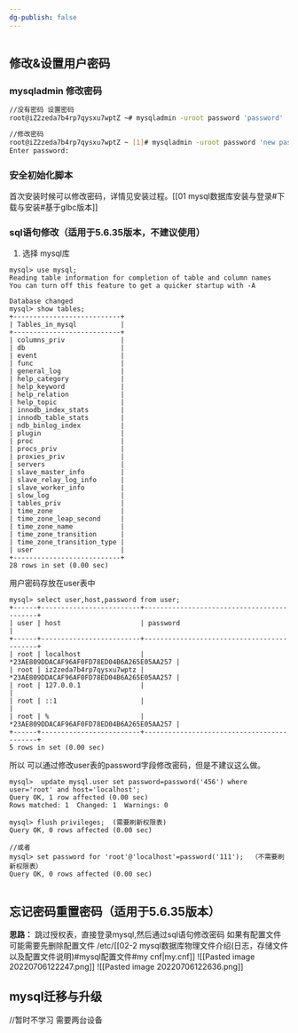```yaml
---
dg-publish: false
---
```

```toc
```

## 修改&设置用户密码

### mysqladmin 修改密码

```bash
//没有密码 设置密码
root@iZ2zeda7b4rp7qysxu7wptZ ~# mysqladmin -uroot password 'password'

//修改密码
root@iZ2zeda7b4rp7qysxu7wptZ ~ [1]# mysqladmin -uroot password 'new password' -p
Enter password: 

```

### 安全初始化脚本

首次安装时候可以修改密码，详情见安装过程。[[01 mysql数据库安装与登录#下载与安装#基于glbc版本]]

### sql语句修改（适用于5.6.35版本，不建议使用）

1. 选择 mysql库

```mysql
mysql> use mysql;
Reading table information for completion of table and column names
You can turn off this feature to get a quicker startup with -A

Database changed
mysql> show tables;
+---------------------------+
| Tables_in_mysql           |
+---------------------------+
| columns_priv              |
| db                        |
| event                     |
| func                      |
| general_log               |
| help_category             |
| help_keyword              |
| help_relation             |
| help_topic                |
| innodb_index_stats        |
| innodb_table_stats        |
| ndb_binlog_index          |
| plugin                    |
| proc                      |
| procs_priv                |
| proxies_priv              |
| servers                   |
| slave_master_info         |
| slave_relay_log_info      |
| slave_worker_info         |
| slow_log                  |
| tables_priv               |
| time_zone                 |
| time_zone_leap_second     |
| time_zone_name            |
| time_zone_transition      |
| time_zone_transition_type |
| user                      | 	
+---------------------------+
28 rows in set (0.00 sec)

```

用户密码存放在user表中

```mysql
mysql> select user,host,password from user;
+------+-------------------------+-------------------------------------------+
| user | host                    | password                                  |
+------+-------------------------+-------------------------------------------+
| root | localhost               | *23AE809DDACAF96AF0FD78ED04B6A265E05AA257 |
| root | iz2zeda7b4rp7qysxu7wptz | *23AE809DDACAF96AF0FD78ED04B6A265E05AA257 |
| root | 127.0.0.1               |                                           |
| root | ::1                     |                                           |
| root | %                       | *23AE809DDACAF96AF0FD78ED04B6A265E05AA257 |
+------+-------------------------+-------------------------------------------+
5 rows in set (0.00 sec)

```

所以 可以通过修改user表的password字段修改密码，但是不建议这么做。

```mysql
mysql>  update mysql.user set password=password('456') where user='root' and host='localhost';
Query OK, 1 row affected (0.00 sec)
Rows matched: 1  Changed: 1  Warnings: 0

mysql> flush privileges;  (需要刷新权限表)
Query OK, 0 rows affected (0.00 sec)

//或者
mysql> set password for 'root'@'localhost'=password('111');  （不需要刷新权限表）
Query OK, 0 rows affected (0.00 sec)


```

## 忘记密码重置密码（适用于5.6.35版本）

**思路：** 跳过授权表，直接登录mysql,然后通过sql语句修改密码
如果有配置文件 可能需要先删除配置文件 /etc/[[02-2 mysql数据库物理文件介绍(日志，存储文件以及配置文件说明)#mysql配置文件#my cnf|my.cnf]]
![[Pasted image 20220706122247.png]]
![[Pasted image 20220706122636.png]]

## mysql迁移与升级

//暂时不学习 需要两台设备

